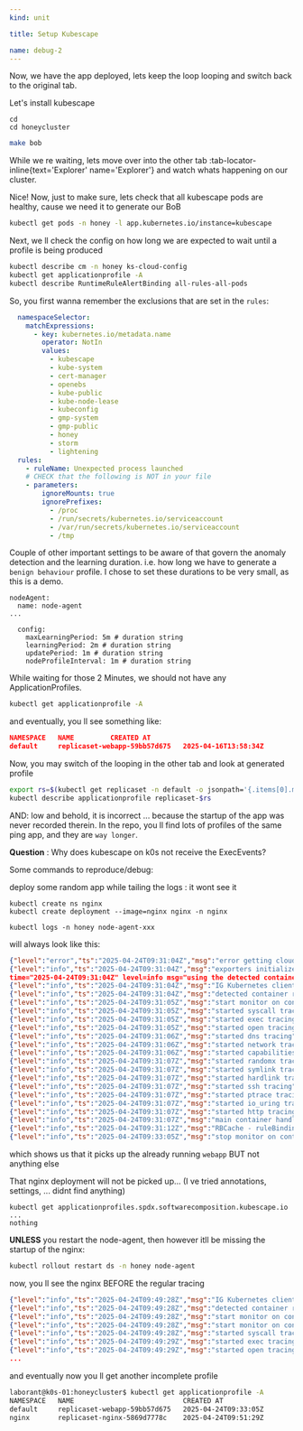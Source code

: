 ```yaml
---
kind: unit

title: Setup Kubescape

name: debug-2
---
```


Now, we have the app deployed, lets keep the loop looping and switch back to the original tab.

Let's install kubescape

```
cd
cd honeycluster
```

```sh
make bob
```

While we re waiting, lets move over into the other tab :tab-locator-inline{text='Explorer' name='Explorer'} and watch whats happening on our cluster.



Nice! Now, just to make sure, lets check that all kubescape pods are healthy, cause we need it to 
generate our BoB

```sh
kubectl get pods -n honey -l app.kubernetes.io/instance=kubescape
```
Next, we ll check the config on how long we are expected to wait until a profile is being produced

```sh
kubectl describe cm -n honey ks-cloud-config
kubectl get applicationprofile -A
kubectl describe RuntimeRuleAlertBinding all-rules-all-pods
```


So, you first wanna remember the exclusions that are set in the `rules`:

```yaml
  namespaceSelector:
    matchExpressions:
      - key: kubernetes.io/metadata.name
        operator: NotIn
        values:
          - kubescape
          - kube-system
          - cert-manager
          - openebs
          - kube-public
          - kube-node-lease
          - kubeconfig
          - gmp-system
          - gmp-public
          - honey
          - storm
          - lightening
  rules:
    - ruleName: Unexpected process launched
    # CHECK that the following is NOT in your file
    - parameters:
        ignoreMounts: true
        ignorePrefixes:
          - /proc
          - /run/secrets/kubernetes.io/serviceaccount
          - /var/run/secrets/kubernetes.io/serviceaccount
          - /tmp
```


Couple of other important settings to be aware of that govern the anomaly detection and the
learning duration. i.e. how long we have to generate a `benign behaviour` profile. 
I chose to set these durations to be very small, as this is a demo. 
```
nodeAgent:
  name: node-agent
...

  config:
    maxLearningPeriod: 5m # duration string
    learningPeriod: 2m # duration string
    updatePeriod: 1m # duration string
    nodeProfileInterval: 1m # duration string
```

While waiting for those 2 Minutes, we should not have any ApplicationProfiles.

```sh
kubectl get applicationprofile -A
```
and eventually, you ll see something like:
```json
NAMESPACE   NAME         CREATED AT
default     replicaset-webapp-59bb57d675   2025-04-16T13:58:34Z
```
Now, you may switch of the looping in the other tab and look at generated profile
```sh
export rs=$(kubectl get replicaset -n default -o jsonpath='{.items[0].metadata.name}')
kubectl describe applicationprofile replicaset-$rs
```

AND: low and behold, it is incorrect ... because the startup of the app was never recorded therein.
In the repo, you ll find lots of profiles of the same ping app, and they are `way longer`.

<!-- -- ::simple-task
---
:tasks: tasks
:name: appprofempty
---
#active
Delete all application profiles in case you have any

#completed
Yay! All clear!
::  -->

__Question__ : Why does kubescape on k0s not receive the ExecEvents?

Some commands to reproduce/debug:




deploy some random app while tailing the logs : it wont see it

```
kubectl create ns nginx
kubectl create deployment --image=nginx nginx -n nginx
``` 

```
kubectl logs -n honey node-agent-xxx
```

will always look like this:
```json
{"level":"error","ts":"2025-04-24T09:31:04Z","msg":"error getting cloud metadata","error":"unknown cloud provider for node k0s-01: "}
{"level":"info","ts":"2025-04-24T09:31:04Z","msg":"exporters initialized"}
time="2025-04-24T09:31:04Z" level=info msg="using the detected container runtime socket path from Kubelet's config: /run/k0s/containerd.sock"
{"level":"info","ts":"2025-04-24T09:31:04Z","msg":"IG Kubernetes client created","client":{"RuntimeConfig":{"Name":"containerd","SocketPath":"/host/run/k0s/containerd.sock","RuntimeProtocol":"cri","Extra":{"Namespace":""}}}}
{"level":"info","ts":"2025-04-24T09:31:04Z","msg":"detected container runtime","containerRuntime":"containerd"}
{"level":"info","ts":"2025-04-24T09:31:05Z","msg":"start monitor on container","container ID":"41accc00820af1a7009b72ee0077158f3aa09f5a40c48eea19847fd95dc84551","k8s workload":"default/webapp-59bb57d675-zjgqc/ping-app","ContainerImageDigest":"sha256:99fe0f297bbaeca1896219486de8d777fa46bd5b0cabe8488de77405149c524d","ContainerImageName":"docker.io/amitschendel/ping-app:latest"}
{"level":"info","ts":"2025-04-24T09:31:05Z","msg":"started syscall tracing"}
{"level":"info","ts":"2025-04-24T09:31:05Z","msg":"started exec tracing"}
{"level":"info","ts":"2025-04-24T09:31:05Z","msg":"started open tracing"}
{"level":"info","ts":"2025-04-24T09:31:06Z","msg":"started dns tracing"}
{"level":"info","ts":"2025-04-24T09:31:06Z","msg":"started network tracing"}
{"level":"info","ts":"2025-04-24T09:31:06Z","msg":"started capabilities tracing"}
{"level":"info","ts":"2025-04-24T09:31:07Z","msg":"started randomx tracing"}
{"level":"info","ts":"2025-04-24T09:31:07Z","msg":"started symlink tracing"}
{"level":"info","ts":"2025-04-24T09:31:07Z","msg":"started hardlink tracing"}
{"level":"info","ts":"2025-04-24T09:31:07Z","msg":"started ssh tracing"}
{"level":"info","ts":"2025-04-24T09:31:07Z","msg":"started ptrace tracing"}
{"level":"info","ts":"2025-04-24T09:31:07Z","msg":"started io_uring tracing"}
{"level":"info","ts":"2025-04-24T09:31:07Z","msg":"started http tracing"}
{"level":"info","ts":"2025-04-24T09:31:07Z","msg":"main container handler started"}
{"level":"info","ts":"2025-04-24T09:31:12Z","msg":"RBCache - ruleBinding added/modified","name":"/all-rules-all-pods"}
{"level":"info","ts":"2025-04-24T09:33:05Z","msg":"stop monitor on container - monitoring time ended","container ID":"41accc00820af1a7009b72ee0077158f3aa09f5a40c48eea19847fd95dc84551","k8s workload":"default/webapp-59bb57d675-zjgqc/ping-app"}
```
which shows us that it picks up the already running `webapp` BUT not anything else

That nginx deployment will not be picked up... (I ve tried annotations, settings, ... didnt find anything)

```
kubectl get applicationprofiles.spdx.softwarecomposition.kubescape.io 
...
nothing
```


__UNLESS__ you restart the node-agent, then however itll be missing the startup of the nginx:

```sh
kubectl rollout restart ds -n honey node-agent 
```
now, you ll see the nginx BEFORE the regular tracing 

```json
{"level":"info","ts":"2025-04-24T09:49:28Z","msg":"IG Kubernetes client created","client":{"RuntimeConfig":{"Name":"containerd","SocketPath":"/host/run/k0s/containerd.sock","RuntimeProtocol":"cri","Extra":{"Namespace":""}}}}
{"level":"info","ts":"2025-04-24T09:49:28Z","msg":"detected container runtime","containerRuntime":"containerd"}
{"level":"info","ts":"2025-04-24T09:49:28Z","msg":"start monitor on container","container ID":"d8ff80155c3e84a3dadc41d2904e0d49530f1cd8e896206005cfe2755679547c","k8s workload":"nginx/nginx-5869d7778c-wsd6v/nginx","ContainerImageDigest":"sha256:5ed8fcc66f4ed123c1b2560ed708dc148755b6e4cbd8b943fab094f2c6bfa91e","ContainerImageName":"docker.io/library/nginx:latest"}
{"level":"info","ts":"2025-04-24T09:49:28Z","msg":"start monitor on container","container ID":"41accc00820af1a7009b72ee0077158f3aa09f5a40c48eea19847fd95dc84551","k8s workload":"default/webapp-59bb57d675-zjgqc/ping-app","ContainerImageDigest":"sha256:99fe0f297bbaeca1896219486de8d777fa46bd5b0cabe8488de77405149c524d","ContainerImageName":"docker.io/amitschendel/ping-app:latest"}
{"level":"info","ts":"2025-04-24T09:49:28Z","msg":"started syscall tracing"}
{"level":"info","ts":"2025-04-24T09:49:29Z","msg":"started exec tracing"}
{"level":"info","ts":"2025-04-24T09:49:29Z","msg":"started open tracing"}
...
```

and eventually now you ll get another incomplete profile
```sh
laborant@k0s-01:honeycluster$ kubectl get applicationprofile -A
NAMESPACE   NAME                           CREATED AT
default     replicaset-webapp-59bb57d675   2025-04-24T09:33:05Z
nginx       replicaset-nginx-5869d7778c    2025-04-24T09:51:29Z
```
